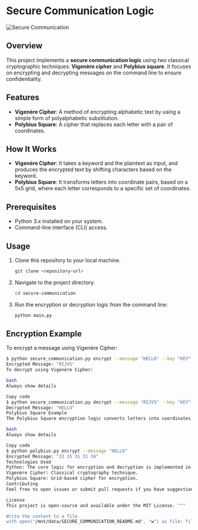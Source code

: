 # Secure Communication Logic

![Secure Communication](https://cdn.discordapp.com/attachments/1055888285345513542/1292728448447676457/WhatsApp_Image_2024-10-07_at_00.19.21.jpeg?ex=6704caaf&is=6703792f&hm=d09ddb18a0e3c9c9c9b5b5f226a7959b679367bc3dd970abea532d022dbf2c4b&)

## Overview
This project implements a **secure communication logic** using two classical cryptographic techniques: **Vigenère cipher** and **Polybius square**. It focuses on encrypting and decrypting messages on the command line to ensure confidentiality.

## Features
- **Vigenère Cipher**: A method of encrypting alphabetic text by using a simple form of polyalphabetic substitution.
- **Polybius Square**: A cipher that replaces each letter with a pair of coordinates.

## How It Works
- **Vigenère Cipher**: It takes a keyword and the plaintext as input, and produces the encrypted text by shifting characters based on the keyword.
- **Polybius Square**: It transforms letters into coordinate pairs, based on a 5x5 grid, where each letter corresponds to a specific set of coordinates.

## Prerequisites
- Python 3.x installed on your system.
- Command-line interface (CLI) access.

## Usage
1. Clone this repository to your local machine.
    ```bash
    git clone <repository-url>
    ```
2. Navigate to the project directory.
    ```bash
    cd secure-communication
    ```
3. Run the encryption or decryption logic from the command line:
    ```bash
    python main.py
    ```

## Encryption Example
To encrypt a message using Vigenère Cipher:
```bash
$ python secure_communication.py encrypt --message "HELLO" --key "KEY"
Encrypted Message: "RIJVS"
To decrypt using Vigenère Cipher:

bash
Always show details

Copy code
$ python secure_communication.py decrypt --message "RIJVS" --key "KEY"
Decrypted Message: "HELLO"
Polybius Square Example
The Polybius Square encryption logic converts letters into coordinates. For example:

bash
Always show details

Copy code
$ python polybius.py encrypt --message "HELLO"
Encrypted Message: "23 15 31 31 34"
Technologies Used
Python: The core logic for encryption and decryption is implemented in Python.
Vigenère Cipher: Classical cryptography technique.
Polybius Square: Grid-based cipher for encryption.
Contributing
Feel free to open issues or submit pull requests if you have suggestions or improvements.

License
This project is open-source and available under the MIT License. """

Write the content to a file
with open("/mnt/data/SECURE_COMMUNICATION_README.md", "w") as file: file.write(readme_content)


